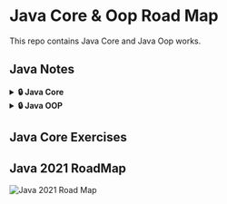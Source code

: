 # Java Core & Oop Road Map
This repo contains Java Core and Java Oop works.

## Java Notes
<details>
  <summary><b>🔒 Java Core</b></summary>
<br>
[Variables & Data Types](https://github.com/esalkan/java-notes/tree/master/src/core/day_03_variables_dataTypes)
<br>
[Arithmetic Operators](https://github.com/esalkan/java-notes/tree/master/src/core/day_04_arithmethicOperators)
<br>
[Unary Assignment Relational Logical Operators](https://github.com/esalkan/java-notes/tree/master/src/core/day_05_unaryAssignmentRelationalLogicalOperators)
<br>
[Logical Operators](https://github.com/esalkan/java-notes/tree/master/src/core/day_06_logicalOperators)
<br>
[Control Flow Statements - If, If-Else - Part 01 ](https://github.com/esalkan/java-notes/tree/master/src/core/day_07_controlFlowStatements_if_ifElse_Part_1)
<br>
[Control Flow Statements - Else If, Switch Case - Part 02](https://github.com/esalkan/java-notes/tree/master/src/core/day_08_controlFlowStatements_elseIf_switchCase_Part_2)
<br>
[Control Flow Statements - Switch Case - Part 03](https://github.com/esalkan/java-notes/tree/master/src/core/day_09_controlFlowStatements_Part_3)
<br>
[Control Flow Statements - Ternary Operators, For Loop - Part 04](https://github.com/esalkan/java-notes/tree/master/src/core/day_10_controlFlowStatements_Part_4)
<br>
[Control Flow Statements - Nested For Loop, While Loop, Do While Loop - Part 05](https://github.com/esalkan/java-notes/tree/master/src/core/day_11_controlFlowStatements_Part_5)
<br>
[Branching Statements](https://github.com/esalkan/java-notes/tree/master/src/core/day_12_branchingStatements)
<br>
[Methods - Part 01](https://github.com/esalkan/java-notes/tree/master/src/core/day_13_methods_Part_1)
<br>
[Methods - Part 02](https://github.com/esalkan/java-notes/tree/master/src/core/day_14_methods_Part_2)
<br>
[Methods - Method Overloading - Part 03](https://github.com/esalkan/java-notes/tree/master/src/core/day_15_methodOverloading)
<br>
[Class Objects - Part 01](https://github.com/esalkan/java-notes/tree/master/src/core/day_16_classObjects)
<br>
[Class Objects - Part 02](https://github.com/esalkan/java-notes/tree/master/src/core/day_17_classObjects_Part_2)
<br>
[Reading User Input - Scanner Class](https://github.com/esalkan/java-notes/tree/master/src/core/day_18_readingUserInput)
<br>
[String Class - String Manupulation - Part 01](https://github.com/esalkan/java-notes/tree/master/src/core/day_19_stringClass_stringManipulation_Part_01)
<br>
[String Class - String Manupulation - Part 02](https://github.com/esalkan/java-notes/tree/master/src/core/day_20_stringClass_stringManupulation_Part_2)
<br>
[String Class - String Manupulation - Part 02](https://github.com/esalkan/java-notes/tree/master/src/core/day_21_stringManipulation_Part_3)
<br>
[String Class - Lab. ](https://github.com/esalkan/java-notes/tree/master/src/core/day_22_stringClassContinue_Lab)
<br>
[String Class - Lab., Random Class](https://github.com/esalkan/java-notes/tree/master/src/core/day_23_stringClass_lab_randomClass)
<br>
[Arrays - Part 01](https://github.com/esalkan/java-notes/tree/master/src/core/day_24_Arrays_Part_1)
<br>
[Arrays - Part 02](https://github.com/esalkan/java-notes/tree/master/src/core/day_25_Arrays_Part_2)
<br>
[Arrays - Part 03](https://github.com/esalkan/java-notes/tree/master/src/core/day_26_Arrays_Part_3)
<br>
[Arrays - Part 04](https://github.com/esalkan/java-notes/tree/master/src/core/day_27_Arrays_Part_4)
<br>
[Arrays - Part 05](https://github.com/esalkan/java-notes/tree/master/src/core/day_28_Arrays_Part_5)
<br>
[Arrays - Part 06](https://github.com/esalkan/java-notes/tree/master/src/core/day_29_Arrays_Part_6)
<br>
[Wrapper Class, Wrapper Class Methods, Auto-Boxing, Un-Boxing, Var Args, Math](https://github.com/esalkan/java-notes/tree/master/src/core/day_30_wrapperClass)
<br>
[ArrayList](https://github.com/esalkan/java-notes/tree/master/src/core/day_31_ArrayList)
<br>
[ArrayList Continue](https://github.com/esalkan/java-notes/tree/master/src/core/day_32_ArrayList_Continue)
<br>
[Class | Objects | Constructors ](https://github.com/esalkan/java-notes/tree/master/src/core/day_33_Class_Objects_Constructors)
<br>
[Constructors | Passing Objects To Methods](https://github.com/esalkan/java-notes/tree/master/src/core/day_34_Constructors_PassingObjectsToMethods)
</details>

<details>
  <summary><b>🔒 Java OOP</b></summary>
  <br>
[Encapsulation](https://github.com/esalkan/java-notes/tree/master/src/oop/day_35_Encapsulation)
</details>

## Java Core Exercises



## Java 2021 RoadMap
![Java 2021 Road Map](https://github.com/esalkan/java-notes/blob/master/2021%20Java%20Developer%20RoadMap.png)
